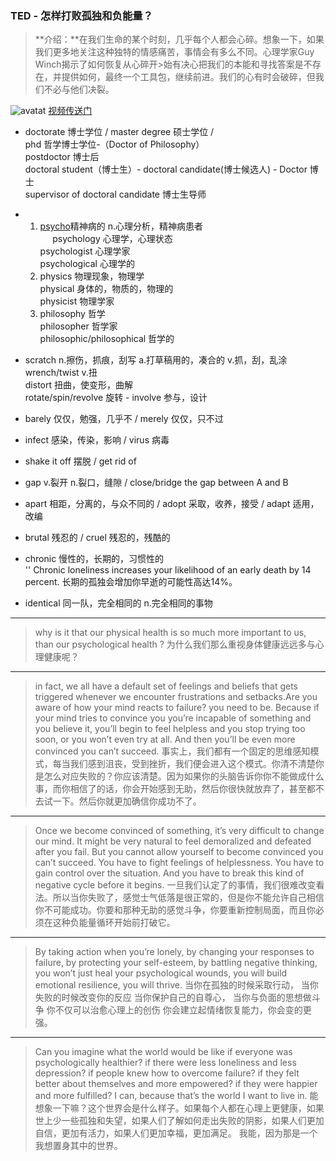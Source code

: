 ### TED - 怎样打败孤独和负能量？
>**介绍：**在我们生命的某个时刻，几乎每个人都会心碎。想象一下，如果我们更多地关注这种独特的情感痛苦，事情会有多么不同。心理学家Guy Winch揭示了如何恢复从心碎开>始有决心把我们的本能和寻找答案是不存在，并提供如何，最终一个工具包，继续前进。我们的心有时会破碎，但我们不必与他们决裂。
 
![avatat](https://s1.ax1x.com/2018/04/08/CipGo4.png)
[视频传送门](https://open.163.com/movie/2015/10/G/O/MB5HOOGO0_MB5HPT9GO.html)
- doctorate 博士学位 / master degree 硕士学位 / <br>
        phd 哲学博士学位-（Doctor of Philosophy）<br>
	postdoctor 博士后 <br>
	doctoral student（博士生）- doctoral candidate(博士候选人) - Doctor 博士<br>
	supervisor of doctoral candidate 博士生导师<br>
- 1. [psycho](http://music.163.com/#/song?id=440208643)精神病的 n.心理分析，精神病患者<br>
     psychology 心理学，心理状态<br>
     psychologist 心理学家<br>
     psychological 心理学的<br>
  2. physics 物理现象，物理学<br>
     physical 身体的，物质的，物理的<br> 
     physicist 物理学家<br>
  3. philosophy 哲学<br>
     philosopher 哲学家 <br>
     philosophic/philosophical 哲学的<br>
	
- scratch n.擦伤，抓痕，刮写 a.打草稿用的，凑合的 v.抓，刮，乱涂<br>
  wrench/twist v.扭 <br>
  distort 扭曲，使变形，曲解<br>
  rotate/spin/revolve 旋转 - involve 参与，设计<br>
- barely 仅仅，勉强，几乎不 / merely 仅仅，只不过<br>
- infect 感染，传染，影响 / virus 病毒<br>
- shake it off 摆脱 / get rid of <br>
- gap v.裂开 n.裂口，缝隙 / close/bridge the gap between A and B<br>
- apart 相距，分离的，与众不同的 / adopt 采取，收养，接受 / adapt 适用，改编<br>
- brutal 残忍的 / cruel 残忍的，残酷的<br>
- chronic 慢性的，长期的，习惯性的 <br>
   '' Chronic loneliness increases your likelihood of an early death by 14 percent. 长期的孤独会增加你早逝的可能性高达14%。<br>
 - identical 同一队，完全相同的 n.完全相同的事物<br>

--------------------------------------------------------------------

> why is it that our physical health is so much more important to  us, than our psychological health ?
> 为什么我们那么重视身体健康远远多与心理健康呢？
--------------------------------------------------------------------
> in fact, we all have a default set of feelings and beliefs that gets triggered whenever we encounter frustrations and setbacks.Are you aware of how your mind reacts to failure? you need to be. Because if your mind tries to convince you you’re incapable of something and you believe it, you’ll begin to feel helpless and you stop trying too soon, or you won’t even try at all. And then you’ll be even more convinced you can’t succeed.
> 事实上，我们都有一个固定的思维感知模式，每当我们感到沮丧，受到挫折，我们便会进入这个模式。你清不清楚你是怎么对应失败的？你应该清楚。因为如果你的头脑告诉你你不能做成什么事，而你相信了的话，你会开始感到无助，然后你很快就放弃了，甚至都不去试一下。然后你就更加确信你成功不了。
--------------------------------------------------------------------
>Once we become convinced of something, it’s very difficult to change our mind. It might be very natural to feel demoralized and defeated after you fail. But you cannot allow yourself to become convinced you can’t succeed. You have to fight feelings of helplessness. You have to gain control over the situation. And you have to break this kind of negative cycle before it begins. 
>一旦我们认定了的事情，我们很难改变看法。所以当你失败了，感觉士气低落是很正常的，但是你不能允许自己相信你不可能成功。你要和那种无助的感觉斗争，你要重新控制局面，而且你必须在这种负能量循环开始前打破它。
--------------------------------------------------------------------
> By taking action when you’re lonely,
> by changing your responses to failure,
> by protecting your self-esteem,
> by battling negative thinking,
> you won’t just heal your psychological wounds,
> you will build emotional resilience, you will thrive.
> 当你在孤独的时候采取行动，
> 当你失败的时候改变你的反应
> 当你保护自己的自尊心，
> 当你与负面的思想做斗争
> 你不仅可以治愈心理上的创伤
> 你会建立起情绪恢复能力，你会变的更强。
--------------------------------------------------------------------
>Can you imagine what the world would be like if everyone was psychologically healthier? if there were less loneliness and less depression? if people knew how to overcome failure? if they felt better about themselves and more empowered? if they were happier and more fulfilled? I can, because that’s the world I want to live in.
> 能想象一下嘛？这个世界会是什么样子。如果每个人都在心理上更健康，如果世上少一些孤独和失望，如果人们了解如何走出失败的阴影，如果人们更加自信，更加有活力，如果人们更加幸福，更加满足。 我能，因为那是一个我想置身其中的世界。
